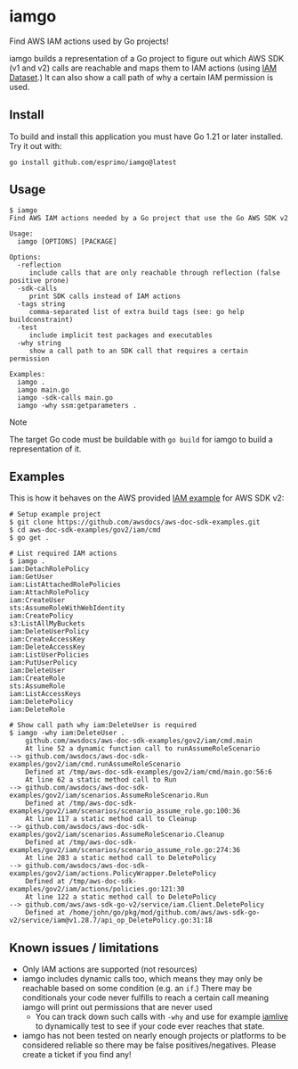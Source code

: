 # iamgo

Find AWS IAM actions used by Go projects!

iamgo builds a representation of a Go project to figure out which AWS SDK (v1 and v2) calls are reachable and maps them to IAM actions (using [IAM Dataset](https://github.com/iann0036/iam-dataset/).) It can also show a call path of why a certain IAM permission is used.

## Install

To build and install this application you must have Go 1.21 or later installed. Try it out with:

```text
go install github.com/esprimo/iamgo@latest
```

## Usage

```text
$ iamgo
Find AWS IAM actions needed by a Go project that use the Go AWS SDK v2

Usage:
  iamgo [OPTIONS] [PACKAGE]

Options:
  -reflection
     include calls that are only reachable through reflection (false positive prone)
  -sdk-calls
     print SDK calls instead of IAM actions
  -tags string
     comma-separated list of extra build tags (see: go help buildconstraint)
  -test
     include implicit test packages and executables
  -why string
     show a call path to an SDK call that requires a certain permission

Examples:
  iamgo .
  iamgo main.go
  iamgo -sdk-calls main.go
  iamgo -why ssm:getparameters .
```

> [!NOTE]
> The target Go code must be buildable with `go build` for iamgo to build a representation of it.

## Examples

This is how it behaves on the AWS provided [IAM example](https://github.com/awsdocs/aws-doc-sdk-examples/blob/main/gov2/iam/cmd/main.go) for AWS SDK v2:

```console
# Setup example project
$ git clone https://github.com/awsdocs/aws-doc-sdk-examples.git
$ cd aws-doc-sdk-examples/gov2/iam/cmd
$ go get .

# List required IAM actions
$ iamgo .
iam:DetachRolePolicy
iam:GetUser
iam:ListAttachedRolePolicies
iam:AttachRolePolicy
iam:CreateUser
sts:AssumeRoleWithWebIdentity
iam:CreatePolicy
s3:ListAllMyBuckets
iam:DeleteUserPolicy
iam:CreateAccessKey
iam:DeleteAccessKey
iam:ListUserPolicies
iam:PutUserPolicy
iam:DeleteUser
iam:CreateRole
sts:AssumeRole
iam:ListAccessKeys
iam:DeletePolicy
iam:DeleteRole

# Show call path why iam:DeleteUser is required
$ iamgo -why iam:DeleteUser .
    github.com/awsdocs/aws-doc-sdk-examples/gov2/iam/cmd.main
    At line 52 a dynamic function call to runAssumeRoleScenario
--> github.com/awsdocs/aws-doc-sdk-examples/gov2/iam/cmd.runAssumeRoleScenario
    Defined at /tmp/aws-doc-sdk-examples/gov2/iam/cmd/main.go:56:6
    At line 62 a static method call to Run
--> github.com/awsdocs/aws-doc-sdk-examples/gov2/iam/scenarios.AssumeRoleScenario.Run
    Defined at /tmp/aws-doc-sdk-examples/gov2/iam/scenarios/scenario_assume_role.go:100:36
    At line 117 a static method call to Cleanup
--> github.com/awsdocs/aws-doc-sdk-examples/gov2/iam/scenarios.AssumeRoleScenario.Cleanup
    Defined at /tmp/aws-doc-sdk-examples/gov2/iam/scenarios/scenario_assume_role.go:274:36
    At line 283 a static method call to DeletePolicy
--> github.com/awsdocs/aws-doc-sdk-examples/gov2/iam/actions.PolicyWrapper.DeletePolicy
    Defined at /tmp/aws-doc-sdk-examples/gov2/iam/actions/policies.go:121:30
    At line 122 a static method call to DeletePolicy
--> github.com/aws/aws-sdk-go-v2/service/iam.Client.DeletePolicy
    Defined at /home/john/go/pkg/mod/github.com/aws/aws-sdk-go-v2/service/iam@v1.28.7/api_op_DeletePolicy.go:31:18
```

## Known issues / limitations

- Only IAM actions are supported (not resources)
- iamgo includes dynamic calls too, which means they may only be reachable based on some condition (e.g. an `if`.) There may be conditionals your code never fulfills to reach a certain call meaning iamgo will print out permissions that are never used
  - You can track down such calls with `-why` and use for example [iamlive](https://github.com/iann0036/iamlive) to dynamically test to see if your code ever reaches that state.
- iamgo has not been tested on nearly enough projects or platforms to be considered reliable so there may be false positives/negatives. Please create a ticket if you find any!
